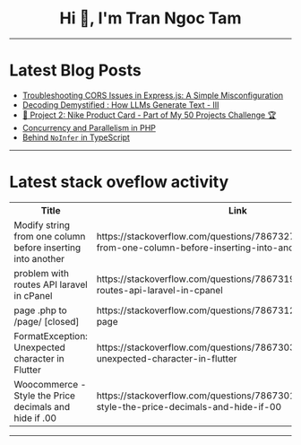 <h1 align="center">Hi 👋, I'm Tran Ngoc Tam</h1>

---

# Latest Blog Posts 
<!-- BLOG-POST-LIST:START -->
- [Troubleshooting CORS Issues in Express.js: A Simple Misconfiguration](https://dev.to/sepiyush/troubleshooting-cors-issues-in-expressjs-a-simple-misconfiguration-2e4k)
- [Decoding Demystified : How LLMs Generate Text - III](https://dev.to/mahakfaheem/decoding-demystified-how-llms-generate-text-iii-3a0d)
- [🌟 Project 2: Nike Product Card - Part of My 50 Projects Challenge 🏆](https://dev.to/bytesage/project-2-nike-product-card-part-of-my-50-projects-challenge-2mje)
- [Concurrency and Parallelism in PHP](https://dev.to/francescoagati/concurrency-and-parallelism-in-php-6fc)
- [Behind `NoInfer` in TypeScript](https://dev.to/allieschen/behind-noinfer-in-typescript-319)
<!-- BLOG-POST-LIST:END -->

---

# Latest stack oveflow activity
<table>
  <tr><th>Title</th><th>Link</th></tr>
  <!-- STACKOVERFLOW:START --><tr><td>Modify string from one column before inserting into another</td><td>https://stackoverflow.com/questions/78673278/modify-string-from-one-column-before-inserting-into-another</td></tr><tr><td>problem with routes API laravel in cPanel</td><td>https://stackoverflow.com/questions/78673191/problem-with-routes-api-laravel-in-cpanel</td></tr><tr><td>page .php to /page/ [closed]</td><td>https://stackoverflow.com/questions/78673123/page-php-to-page</td></tr><tr><td>FormatException: Unexpected character in Flutter</td><td>https://stackoverflow.com/questions/78673038/formatexception-unexpected-character-in-flutter</td></tr><tr><td>Woocommerce - Style the Price decimals and hide if .00</td><td>https://stackoverflow.com/questions/78673011/woocommerce-style-the-price-decimals-and-hide-if-00</td></tr><!-- STACKOVERFLOW:END -->
</table>

---


